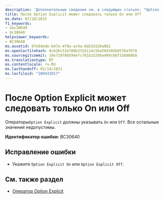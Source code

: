 ```yaml
---
description: 'Дополнительные сведения см. в следующих статьях: "Option Explicit" может следовать только по "on" или "OFF"'
title: После Option Explicit может следовать только On или Off
ms.date: 07/20/2015
f1_keywords:
- vbc30640
- bc30640
helpviewer_keywords:
- BC30640
ms.assetid: 07e84ede-647a-4f8a-ac9a-8d242d20a862
ms.openlocfilehash: 6cb2bc53e780b3316114c5ba584392b957baf978
ms.sourcegitcommit: 10e719780594efc781b15295e499c66f316068b8
ms.translationtype: MT
ms.contentlocale: ru-RU
ms.lasthandoff: 02/14/2021
ms.locfileid: "100433917"
---
```

# <a name="option-explicit-can-be-followed-only-by-on-or-off"></a>После Option Explicit может следовать только On или Off

Операторы`Option Explicit` должны указывать `On` или `Off`. Все остальные значения недопустимы.  
  
 **Идентификатор ошибки:** BC30640  
  
## <a name="to-correct-this-error"></a>Исправление ошибки  
  
- Укажите `Option Explicit On` или `Option Explicit Off`.  
  
## <a name="see-also"></a>См. также раздел

- [Оператор Option Explicit](../language-reference/statements/option-explicit-statement.md)
